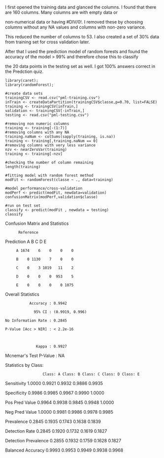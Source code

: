 
I first opened the training data and glanced the columns. I found that there are 160 columns. Many columns are with empty data or 

non-numerical data or having #DIV/0!. I removed these by choosing columns without any NA values and columns with non-zero variance. 

This reduced the number of columns to 53. I also created a set of 30% data from training set for cross validation later. 

After that I used the prediction model of random forests and found the accuracy of the model > 99% and therefore chose this to classify 

the 20 data points in the testing set as well. I got 100% answers correct in the Predction quiz.

```
library(caret);
library(randomForest);

#create data sets
trainingCSV <- read.csv("pml-training.csv")
inTrain <- createDataPartition(trainingCSV$classe,p=0.70, list=FALSE)
training <- trainingCSV[inTrain,]
validation <- trainingCSV[-inTrain,]
testing <- read.csv("pml-testing.csv")

#removing non numeric columns 
training <- training[-(1:7)]
#removing columns with any NA
training.naNum <- colSums(sapply(training, is.na)) 
training <- training[,training.naNum == 0]
#removing columns with very less variance
nzv <- nearZeroVar(training) 
training <- training[-nzv]

#checking the number of column remaining
length(training)

#fitting model with random forest method
modFit <- randomForest(classe ~ ., data=training)

#model performance/cross-validation
modPerf <- predict(modFit, newdata=validation) 
confusionMatrix(modPerf,validation$classe)

#run on test set
classify <- predict(modFit , newdata = testing) 
classify
```
Confusion Matrix and Statistics

          Reference

Prediction    A    B    C    D    E

         A 1674    6    0    0    0

         B    0 1130    7    0    0

         C    0    3 1019   11    2

         D    0    0    0  953    5

         E    0    0    0    0 1075



Overall Statistics

                                         

               Accuracy : 0.9942         

                 95% CI : (0.9919, 0.996)

    No Information Rate : 0.2845         

    P-Value [Acc > NIR] : < 2.2e-16      

                                         

                  Kappa : 0.9927         

 Mcnemar's Test P-Value : NA             



Statistics by Class:



                     Class: A Class: B Class: C Class: D Class: E

Sensitivity            1.0000   0.9921   0.9932   0.9886   0.9935

Specificity            0.9986   0.9985   0.9967   0.9990   1.0000

Pos Pred Value         0.9964   0.9938   0.9845   0.9948   1.0000

Neg Pred Value         1.0000   0.9981   0.9986   0.9978   0.9985

Prevalence             0.2845   0.1935   0.1743   0.1638   0.1839

Detection Rate         0.2845   0.1920   0.1732   0.1619   0.1827

Detection Prevalence   0.2855   0.1932   0.1759   0.1628   0.1827

Balanced Accuracy      0.9993   0.9953   0.9949   0.9938   0.9968
